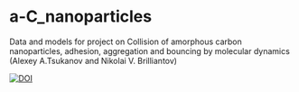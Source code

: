 # a-C_nanoparticles
Data and models for project on Collision of amorphous carbon nanoparticles, adhesion, aggregation and bouncing by molecular dynamics (Alexey A.Tsukanov and Nikolai V. Brilliantov)

[![DOI](https://img.shields.io/badge/DOI-10.1103/PhysRevE.105.014607-green.svg)](https://doi.org/10.1103/PhysRevE.105.014607)
